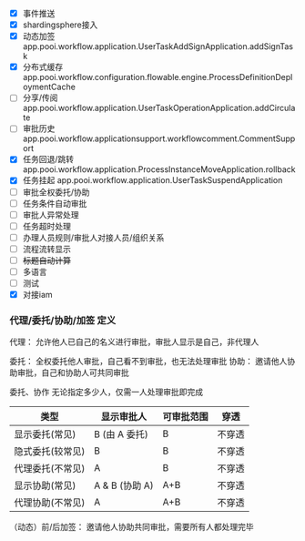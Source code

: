 - [x] 事件推送
- [x] shardingsphere接入
- [x] 动态加签 app.pooi.workflow.application.UserTaskAddSignApplication.addSignTask
- [x] 分布式缓存 app.pooi.workflow.configuration.flowable.engine.ProcessDefinitionDeploymentCache
- [ ] 分享/传阅 app.pooi.workflow.application.UserTaskOperationApplication.addCirculate
- [ ] 审批历史 app.pooi.workflow.applicationsupport.workflowcomment.CommentSupport
- [x] 任务回退/跳转 app.pooi.workflow.application.ProcessInstanceMoveApplication.rollback
- [x] 任务挂起 app.pooi.workflow.application.UserTaskSuspendApplication
- [ ] 审批全权委托/协助
- [ ] 任务条件自动审批
- [ ] 审批人异常处理
- [ ] 任务超时处理
- [ ] 办理人员规则/审批人对接人员/组织关系
- [ ] 流程流转显示
- [ ] ~~标题自动计算~~
- [ ] 多语言
- [ ] 测试
- [x] 对接iam

### 代理/委托/协助/加签 定义

代理： 允许他人已自己的名义进行审批，审批人显示是自己，非代理人

委托： 全权委托他人审批，自己看不到审批，也无法处理审批
协助： 邀请他人协助审批，自己和协助人可共同审批

委托、协作 无论指定多少人，仅需一人处理审批即完成

| 类型        | 显示审批人        | 可审批范围 | 穿透  |
|-----------|--------------|-------|-----|
| 显示委托(常见)  | B (由 A 委托)   | B     | 不穿透 |
| 隐式委托(较常见) | B            | B     | 不穿透 |
| 代理委托(不常见) | A            | B     | 不穿透 |
| 显示协助(常见)  | A & B (协助 A) | A+B   | 不穿透 |
| 代理协助(不常见) | A            | A+B   | 不穿透 |

（动态）前/后加签： 邀请他人协助共同审批，需要所有人都处理完毕